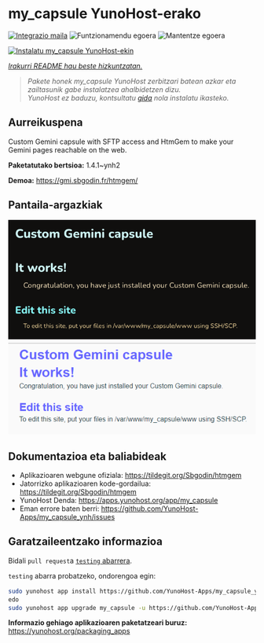 <!--
Ohart ongi: README hau automatikoki sortu da <https://github.com/YunoHost/apps/tree/master/tools/readme_generator>ri esker
EZ editatu eskuz.
-->

# my_capsule YunoHost-erako

[![Integrazio maila](https://apps.yunohost.org/badge/integration/my_capsule)](https://ci-apps.yunohost.org/ci/apps/my_capsule/)
![Funtzionamendu egoera](https://apps.yunohost.org/badge/state/my_capsule)
![Mantentze egoera](https://apps.yunohost.org/badge/maintained/my_capsule)

[![Instalatu my_capsule YunoHost-ekin](https://install-app.yunohost.org/install-with-yunohost.svg)](https://install-app.yunohost.org/?app=my_capsule)

*[Irakurri README hau beste hizkuntzatan.](./ALL_README.md)*

> *Pakete honek my_capsule YunoHost zerbitzari batean azkar eta zailtasunik gabe instalatzea ahalbidetzen dizu.*  
> *YunoHost ez baduzu, kontsultatu [gida](https://yunohost.org/install) nola instalatu ikasteko.*

## Aurreikuspena

Custom Gemini capsule with SFTP access and HtmGem to make your Gemini pages reachable on the web.


**Paketatutako bertsioa:** 1.4.1~ynh2

**Demoa:** <https://gmi.sbgodin.fr/htmgem/>

## Pantaila-argazkiak

![my_capsule(r)en pantaila-argazkia](./doc/screenshots/screenshot1.png)
![my_capsule(r)en pantaila-argazkia](./doc/screenshots/screenshot2.png)

## Dokumentazioa eta baliabideak

- Aplikazioaren webgune ofiziala: <https://tildegit.org/Sbgodin/htmgem>
- Jatorrizko aplikazioaren kode-gordailua: <https://tildegit.org/Sbgodin/htmgem>
- YunoHost Denda: <https://apps.yunohost.org/app/my_capsule>
- Eman errore baten berri: <https://github.com/YunoHost-Apps/my_capsule_ynh/issues>

## Garatzaileentzako informazioa

Bidali `pull request`a [`testing` abarrera](https://github.com/YunoHost-Apps/my_capsule_ynh/tree/testing).

`testing` abarra probatzeko, ondorengoa egin:

```bash
sudo yunohost app install https://github.com/YunoHost-Apps/my_capsule_ynh/tree/testing --debug
edo
sudo yunohost app upgrade my_capsule -u https://github.com/YunoHost-Apps/my_capsule_ynh/tree/testing --debug
```

**Informazio gehiago aplikazioaren paketatzeari buruz:** <https://yunohost.org/packaging_apps>
